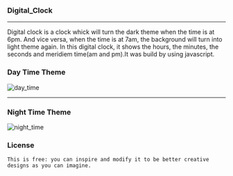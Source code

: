 ### Digital_Clock
____________________
   Digital clock is a clock whick will turn the dark theme when the time is at 6pm. And vice versa, when the time is at 7am, the background will turn into light theme again. In this digital clock, it shows the hours, the minutes, the seconds and meridiem time(am and pm).It was build by using javascript.
   
   
   ### Day Time Theme
 ![day_time](https://user-images.githubusercontent.com/69867926/220138322-b884cb25-2060-41ae-a06d-2479fce63003.png)

____________________________________________________________________________________________________________________________
     
   ### Night Time Theme
![night_time](https://user-images.githubusercontent.com/69867926/220138399-e18e08c9-8eda-49e3-bd9d-d40ad8cfa870.png)

  ### License
    This is free: you can inspire and modify it to be better creative designs as you can imagine.
